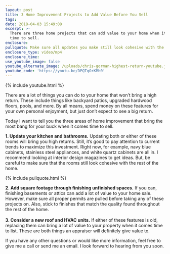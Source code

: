 ```yaml
---
layout: post
title: 3 Home Improvement Projects to Add Value Before You Sell
tags:
date: 2018-04-03 15:49:08
excerpt: >-
  There are three home projects that can add value to your home when it comes
  time to sell.
enclosure:
pullquote: Make sure all updates you make still look cohesive with the rest of your home.
enclosure_type: video/mp4
enclosure_time:
use_youtube_image: false
youtube_alternate_image: /uploads/chris-gorman-highest-return-youtube.jpg
youtube_code: 'https://youtu.be/DPQTqOrKMh0'
---
```


{% include youtube.html %}

There are a lot of things you can do to your home that won’t bring a high return. These include things like backyard patios, upgraded hardwood floors, pools, and more. By all means, spend money on these features for your own personal enjoyment, but just don’t expect to see a big return.

Today I want to tell you the three areas of home improvement that bring the most bang for your buck when it comes time to sell.&nbsp;

**1. Update your kitchen and bathrooms.** Updating both or either of these rooms will bring you high returns. Still, it’s good to pay attention to current trends to maximize this investment. Right now, for example, navy blue cabinets, stainless steel appliances, and white quartz cabinets are all in. I recommend looking at interior design magazines to get ideas. But, be careful to make sure that the rooms still look cohesive with the rest of the home.

{% include pullquote.html %}

**2. Add square footage through finishing unfinished spaces.** If you can, finishing basements or attics can add a lot of value to your home sale. However, make sure all proper permits are pulled before taking any of these projects on. Also, stick to finishes that match the quality found throughout the rest of the home.&nbsp;<br><br>**3. Consider a new roof and HVAC units.** If either of these features is old, replacing them can bring a lot of value to your property when it comes time to list. These are both things an appraiser will definitely give value to.

If you have any other questions or would like more information, feel free to give me a call or send me an email. I look forward to hearing from you soon.<br>&nbsp;